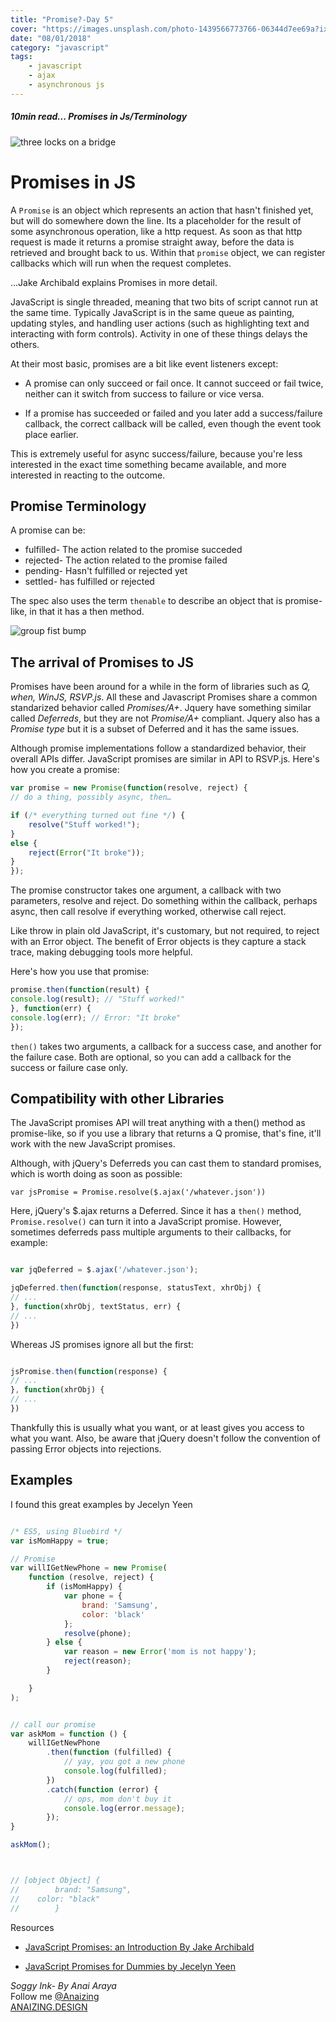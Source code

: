 ```yaml
---
title: "Promise?-Day 5"
cover: "https://images.unsplash.com/photo-1439566773766-06344d7ee69a?ixlib=rb-0.3.5&ixid=eyJhcHBfaWQiOjEyMDd9&s=0d0dc1dcda75ac7ec5e0f669babecfec&auto=format&fit=crop&w=753&q=80"
date: "08/01/2018"
category: "javascript"
tags:
    - javascript
    - ajax
    - asynchronous js
---
```

##### 10min read... Promises in Js/Terminology

![three locks on a bridge](https://images.unsplash.com/photo-1439566773766-06344d7ee69a?ixlib=rb-0.3.5&ixid=eyJhcHBfaWQiOjEyMDd9&s=0d0dc1dcda75ac7ec5e0f669babecfec&auto=format&fit=crop&w=753&q=80)



# Promises in JS

A `Promise` is an object which represents an action that hasn't finished yet, but will do somewhere down the line. Its a placeholder for the result of some asynchronous operation, like a http request. As soon as that http request is made it returns a promise straight away, before the data is retrieved and brought back to us. Within that `promise` object, we can register callbacks which will run when the request completes.

...Jake Archibald explains Promises in more detail.

JavaScript is single threaded, meaning that two bits of script cannot run at the same time. Typically JavaScript is in the same queue as painting, updating styles, and handling user actions (such as highlighting text and interacting with form controls). Activity in one of these things delays the others.

At their most basic, promises are a bit like event listeners except:

* A promise can only succeed or fail once. It cannot succeed or fail twice, neither can it switch from success to failure or vice versa.

* If a promise has succeeded or failed and you later add a success/failure callback, the correct callback will be called, even though the event took place earlier.

This is extremely useful for async success/failure, because you're less interested in the exact time something became available, and more interested in reacting to the outcome.

## Promise Terminology

A promise can be:

* fulfilled- The action related to the promise succeded
* rejected- The action related to the promise failed
* pending- Hasn't fulfilled or rejected yet
* settled- has fulfilled or rejected

The spec also uses the term `thenable` to describe an object that is promise-like, in that it has a then method.

![group fist bump](https://images.unsplash.com/photo-1493689485253-f07fcbfc731b?auto=format&fit=crop&w=1466&q=80)

## The arrival of Promises to JS

Promises have been around for a while in the form of libraries such as _Q, when, WinJS, RSVP.js_. All these and Javascript Promises share a common standarized behavior called _Promises/A+_.
Jquery have something similar called _Deferreds_, but they are not _Promise/A+_ compliant. Jquery also has a _Promise type_ but it is a subset of Deferred and it has the same issues.

Although promise implementations follow a standardized behavior, their overall APIs differ. JavaScript promises are similar in API to RSVP.js. Here's how you create a promise:

```js
var promise = new Promise(function(resolve, reject) {
// do a thing, possibly async, then…

if (/* everything turned out fine */) {
    resolve("Stuff worked!");
}
else {
    reject(Error("It broke"));
}
});
```

The promise constructor takes one argument, a callback with two parameters, resolve and reject. Do something within the callback, perhaps async, then call resolve if everything worked, otherwise call reject.

Like throw in plain old JavaScript, it's customary, but not required, to reject with an Error object. The benefit of Error objects is they capture a stack trace, making debugging tools more helpful.

Here's how you use that promise:

```js
promise.then(function(result) {
console.log(result); // "Stuff worked!"
}, function(err) {
console.log(err); // Error: "It broke"
});
```

`then()` takes two arguments, a callback for a success case, and another for the failure case. Both are optional, so you can add a callback for the success or failure case only.

## Compatibility with other Libraries

The JavaScript promises API will treat anything with a then() method as promise-like, so if you use a library that returns a Q promise, that's fine, it'll work with the new JavaScript promises.

Although, with jQuery's Deferreds you can cast them to standard promises, which is worth doing as soon as possible:

    var jsPromise = Promise.resolve($.ajax('/whatever.json'))


Here, jQuery's $.ajax returns a Deferred. Since it has 
a `then()` method, `Promise.resolve()` can turn it into a 
JavaScript promise. However, sometimes deferreds pass 
multiple arguments to their callbacks, for example: 


```js

var jqDeferred = $.ajax('/whatever.json');

jqDeferred.then(function(response, statusText, xhrObj) {
// ...
}, function(xhrObj, textStatus, err) {
// ...
})
```

Whereas JS promises ignore all but the first:

```js

jsPromise.then(function(response) {
// ...
}, function(xhrObj) {
// ...
})
```

Thankfully this is usually what you want, or at least gives you access to what you want. Also, be aware that jQuery doesn't follow the convention of passing Error objects into rejections.

## Examples 

I found this great examples by Jecelyn Yeen 

```js

/* ES5, using Bluebird */
var isMomHappy = true;

// Promise
var willIGetNewPhone = new Promise(
    function (resolve, reject) {
        if (isMomHappy) {
            var phone = {
                brand: 'Samsung',
                color: 'black'
            };
            resolve(phone);
        } else {
            var reason = new Error('mom is not happy');
            reject(reason);
        }

    }
);


// call our promise
var askMom = function () {
    willIGetNewPhone
        .then(function (fulfilled) {
            // yay, you got a new phone
            console.log(fulfilled);
        })
        .catch(function (error) {
            // ops, mom don't buy it
            console.log(error.message);
        });
}

askMom();



// [object Object] {
//        brand: "Samsung",
//    color: "black"
//        }
```


Resources

* [JavaScript Promises: an Introduction By Jake Archibald ](https://developers.google.com/web/fundamentals/primers/promises)  

* [JavaScript Promises for Dummies by Jecelyn Yeen ](https://scotch.io/tutorials/javascript-promises-for-dummies)


_Soggy Ink- By Anai Araya_<br>
Follow me [@Anaizing](https://twitter.com/Anaizing) <br>
[ANAIZING.DESIGN](https://anaizing.design/)
